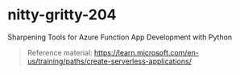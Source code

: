 # nitty-gritty-204
Sharpening Tools for Azure Function App Development with Python

> Reference material: https://learn.microsoft.com/en-us/training/paths/create-serverless-applications/
